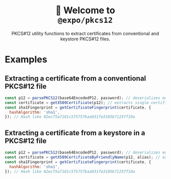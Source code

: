 <!-- Title -->
<h1 align="center">
👋 Welcome to <br><code>@expo/pkcs12</code>
</h1>

<p align="center">PKCS#12 utility functions to extract certificates from conventional and keystore PKCS#12 files.</p>

# Examples

## Extracting a certificate from a conventional PKCS#12 file

```js
const p12 = parsePKCS12(base64EncodedP12, password); // deserializes encodedP12
const certificate = getX509Certificate(p12); // extracts single certificate from p12
const sha1Fingerprint = getCertificateFingerprint(certificate, {
  hashAlgorithm: 'sha1',
}); // Hash like 02ec75a7181c575757baa931fe3105b7125ff10a
```

## Extracting a certificate from a keystore in a PKCS#12 file

```js
const p12 = parsePKCS12(base64EncodedP12, password); // deserializes encodedP12
const certificate = getX509CertificateByFriendlyName(p12, alias); // extracts single certificate stored under alias in p12
const sha1Fingerprint = getCertificateFingerprint(certificate, {
  hashAlgorithm: 'sha1',
}); // Hash like 02ec75a7181c575757baa931fe3105b7125ff10a
```

